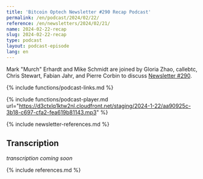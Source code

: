 ```yaml
---
title: 'Bitcoin Optech Newsletter #290 Recap Podcast'
permalink: /en/podcast/2024/02/22/
reference: /en/newsletters/2024/02/21/
name: 2024-02-22-recap
slug: 2024-02-22-recap
type: podcast
layout: podcast-episode
lang: en
---
```

Mark "Murch" Erhardt and Mike Schmidt are joined by Gloria Zhao, callebtc, Chris
Stewart, Fabian Jahr, and Pierre Corbin to discuss [Newsletter #290]({{page.reference}}).

{% include functions/podcast-links.md %}

{% include functions/podcast-player.md url="https://d3ctxlq1ktw2nl.cloudfront.net/staging/2024-1-22/aa90925c-3b18-c697-cfa2-fea619b81143.mp3" %}

{% include newsletter-references.md %}

## Transcription

_transcription coming soon_

{% include references.md %}
